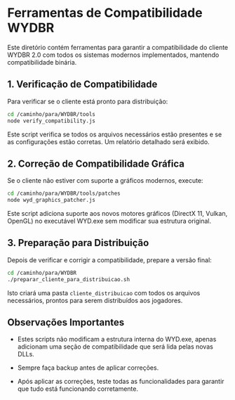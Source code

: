 # Ferramentas de Compatibilidade WYDBR

Este diretório contém ferramentas para garantir a compatibilidade do cliente WYDBR 2.0
com todos os sistemas modernos implementados, mantendo compatibilidade binária.

## 1. Verificação de Compatibilidade

Para verificar se o cliente está pronto para distribuição:

```bash
cd /caminho/para/WYDBR/tools
node verify_compatibility.js
```

Este script verifica se todos os arquivos necessários estão presentes e se as
configurações estão corretas. Um relatório detalhado será exibido.

## 2. Correção de Compatibilidade Gráfica

Se o cliente não estiver com suporte a gráficos modernos, execute:

```bash
cd /caminho/para/WYDBR/tools/patches
node wyd_graphics_patcher.js
```

Este script adiciona suporte aos novos motores gráficos (DirectX 11, Vulkan, OpenGL)
no executável WYD.exe sem modificar sua estrutura original.

## 3. Preparação para Distribuição

Depois de verificar e corrigir a compatibilidade, prepare a versão final:

```bash
cd /caminho/para/WYDBR
./preparar_cliente_para_distribuicao.sh
```

Isto criará uma pasta `cliente_distribuicao` com todos os arquivos necessários,
prontos para serem distribuídos aos jogadores.

## Observações Importantes

- Estes scripts não modificam a estrutura interna do WYD.exe, apenas adicionam
  uma seção de compatibilidade que será lida pelas novas DLLs.
  
- Sempre faça backup antes de aplicar correções.

- Após aplicar as correções, teste todas as funcionalidades para garantir que
  tudo está funcionando corretamente.
